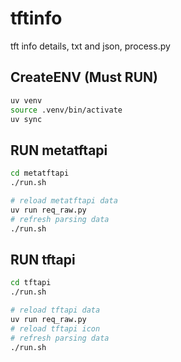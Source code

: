 # tftinfo
tft info details, txt and json, process.py

## CreateENV (Must RUN)
```bash
uv venv
source .venv/bin/activate
uv sync
```

## RUN metatftapi
```bash
cd metatftapi
./run.sh

# reload metatftapi data
uv run req_raw.py
# refresh parsing data
./run.sh
```

## RUN tftapi
```bash
cd tftapi
./run.sh

# reload tftapi data
uv run req_raw.py
# reload tftapi icon
# refresh parsing data
./run.sh
```